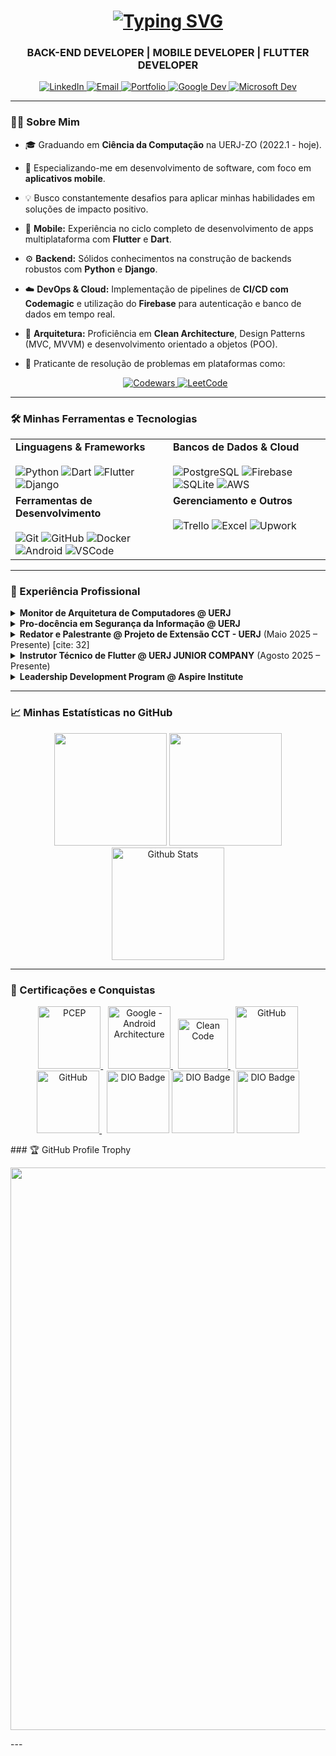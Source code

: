 <div align="center">
  <h1>
    <a href="https://git.io/typing-svg">
      <img src="https://readme-typing-svg.herokuapp.com?font=Fira+Code&weight=700&size=42&pause=1000&color=02569B&center=true&vCenter=true&width=500&lines=Daniel+Brown" alt="Typing SVG" />
    </a>
  </h1>
  
  <h3>
    BACK-END DEVELOPER | MOBILE DEVELOPER | FLUTTER DEVELOPER
  </h3>
  
  <p align="center">
    <a href="https://www.linkedin.com/in/daniel-brown-rodrigues-m-dos-passos" target="_blank">
      <img src="https://img.shields.io/badge/LinkedIn-%230077B5.svg?style=for-the-badge&logo=linkedin&logoColor=white" alt="LinkedIn"/>
    </a>
    <a href="mailto:daniel_profissional1998@hotmail.com">
      <img src="https://img.shields.io/badge/Email-0078D4?style=for-the-badge&logo=microsoft-outlook&logoColor=white" alt="Email"/>
    </a>
    <a href="https://danielbrown1998.github.io/" target="_blank">
      <img src="https://img.shields.io/badge/Portfólio-333333?style=for-the-badge&logo=github&logoColor=white" alt="Portfolio"/>
    </a>
     <a href="https://developers.google.com/profile/u/DanielBrown1998" target="_blank">
      <img src="https://img.shields.io/badge/Google_Dev-4285F4?style=for-the-badge&logo=google&logoColor=white" alt="Google Dev"/>
    </a>
    <a href="https://learn.microsoft.com/pt-br/users/danielbrown1998/" target="_blank">
      <img src="https://img.shields.io/badge/Microsoft-0078D4?style=for-the-badge&logo=microsoft&logoColor=white" alt="Microsoft Dev"/>
    </a>
  </p>
  
</div>

---

### 👨‍💻 Sobre Mim

- 🎓 Graduando em **Ciência da Computação** na UERJ-ZO (2022.1 - hoje).
- 🚀 Especializando-me em desenvolvimento de software, com foco em **aplicativos mobile**.
- 💡 Busco constantemente desafios para aplicar minhas habilidades em soluções de impacto positivo.
- 📱 **Mobile:** Experiência no ciclo completo de desenvolvimento de apps multiplataforma com **Flutter** e **Dart**.
- ⚙️ **Backend:** Sólidos conhecimentos na construção de backends robustos com **Python** e **Django**.
- ☁️ **DevOps & Cloud:** Implementação de pipelines de **CI/CD com Codemagic** e utilização do **Firebase** para autenticação e banco de dados em tempo real.
- 📐 **Arquitetura:** Proficiência em **Clean Architecture**, Design Patterns (MVC, MVVM) e desenvolvimento orientado a objetos (POO).
- 🥋 Praticante de resolução de problemas em plataformas como: <br>
  <center>
  <a href="https://www.codewars.com/users/daniel4661">
    <img src="https://img.shields.io/badge/Codewars-B1361E?style=for-the-badge&logo=codewars&logoColor=grey" alt="Codewars"/>
  </a>
  <a href="#">
    <img src="https://img.shields.io/badge/LeetCode-000000?style=for-the-badge&logo=LeetCode&logoColor=#d16c06" alt="LeetCode"/>
  </a>
    
  </center>

---

### 🛠️ Minhas Ferramentas e Tecnologias

<table>
  <tr>
    <td valign="top" width="50%">
      <strong>Linguagens & Frameworks</strong><br><br>
      <img src="https://img.shields.io/badge/python-3670A0?style=for-the-badge&logo=python&logoColor=ffdd54" alt="Python">
      <img src="https://img.shields.io/badge/dart-%230175C2.svg?style=for-the-badge&logo=dart&logoColor=white" alt="Dart">
      <img src="https://img.shields.io/badge/Flutter-%2302569B.svg?style=for-the-badge&logo=Flutter&logoColor=white" alt="Flutter">
      <img src="https://img.shields.io/badge/django-%23092E20.svg?style=for-the-badge&logo=django&logoColor=white" alt="Django">
    </td>
    <td valign="top" width="50%">
      <strong>Bancos de Dados & Cloud</strong><br><br>
      <img src="https://img.shields.io/badge/postgres-%23316192.svg?style=for-the-badge&logo=postgresql&logoColor=white" alt="PostgreSQL">
      <img src="https://img.shields.io/badge/firebase-a08021?style=for-the-badge&logo=firebase&logoColor=ffcd34" alt="Firebase">
      <img src="https://img.shields.io/badge/sqlite-%2307405e.svg?style=for-the-badge&logo=sqlite&logoColor=white" alt="SQLite">
      <img src="https://img.shields.io/badge/AWS-%23FF9900.svg?style=for-the-badge&logo=amazon-aws&logoColor=white" alt="AWS">
    </td>
  </tr>
  <tr>
    <td valign="top" width="50%">
      <strong>Ferramentas de Desenvolvimento</strong><br><br>
      <img src="https://img.shields.io/badge/git-%23F05033.svg?style=for-the-badge&logo=git&logoColor=white" alt="Git">
      <img src="https://img.shields.io/badge/github-%23121011.svg?style=for-the-badge&logo=github&logoColor=white" alt="GitHub">
      <img src="https://img.shields.io/badge/docker-%230db7ed.svg?style=for-the-badge&logo=docker&logoColor=white" alt="Docker">
      <img src="https://img.shields.io/badge/Android-3DDC84?style=for-the-badge&logo=android&logoColor=white" alt="Android">
      <img src="https://img.shields.io/badge/Visual%20Studio%20Code-0078d7.svg?style=for-the-badge&logo=visual-studio-code&logoColor=white" alt="VSCode">
    </td>
    <td valign="top" width="50%">
      <strong>Gerenciamento e Outros</strong><br><br>
      <img src="https://img.shields.io/badge/Trello-%23026AA7.svg?style=for-the-badge&logo=Trello&logoColor=white" alt="Trello">
      <img src="https://img.shields.io/badge/Microsoft_Excel-217346?style=for-the-badge&logo=microsoft-excel&logoColor=white" alt="Excel">
      <img src="https://img.shields.io/badge/UpWork-6FDA44?style=for-the-badge&logo=Upwork&logoColor=white" alt="Upwork">
    </td>
  </tr>
</table>

---

### 💼 Experiência Profissional

<details>
<summary><strong>Monitor de Arquitetura de Computadores @ UERJ</strong></summary>
<br>
  <ul>
    <li>Auxiliei alunos com dúvidas, resultando em um <strong>aumento de 50% na taxa de aprovação</strong> da disciplina.</li>
    <li>Gerenciei horários e conteúdo da monitoria para otimizar o aprendizado dos estudantes.</li>
    <li>Desenvolvi um <strong>aplicativo em Flutter/Dart</strong> para organizar os agendamentos da monitoria, unindo a necessidade da disciplina com meus interesses em desenvolvimento mobile.</li>
  </ul>
</details>

<details>
<summary><strong>Pro-docência em Segurança da Informação @ UERJ</strong></summary>
<br>
  <ul>
    <li>Pesquisei e redigi artigos sobre temas atuais de segurança da informação.</li>
    <li>Contribuí para a elaboração de uma apostila didática utilizada como material de apoio.</li>
    <li>Os materiais produzidos foram base para oficinas ministradas na <strong>NAVE do Conhecimento</strong>.</li>
  </ul>
</details>
<details>
[cite_start]<summary><strong>Redator e Palestrante @ Projeto de Extensão CCT - UERJ</strong> (Maio 2025 – Presente) [cite: 32]</summary>
<br>
  <ul>
    <li>Escrevo apostilas focadas em conscientização sobre segurança da informação.</li>
    <li>Conduzo workshops e projetos práticos que simulam ambientes de ataque e defesa de software.</li>
    <li><b>Tecnologias:</b> Linux, Kali, Nmap, Maltego, SQL Injection, Trello.</li>
  </ul>
</details>
<details>
<summary><strong>Instrutor Técnico de Flutter @ UERJ JUNIOR COMPANY</strong> (Agosto 2025 – Presente)</summary>
<br>
  <ul>
    <li>Capacito estudantes em Flutter através de um programa técnico estruturado.</li>
    <li>Crio materiais educacionais e conduzo workshops práticos de programação mobile.</li>
    <li>Oriento desenvolvedores juniores em projetos, estabelecendo padrões de código e arquitetura (MVC, MVVM, Clean Architecture).</li>
    <li><b>Tecnologias:</b> Flutter, Dart, Codemagic, Firebase, Bloc, GetX, Provider, Git, Scrum, Kanban[cite: 29].</li>
  </ul>
</details>
<details>
<summary><strong>Leadership Development Program @ Aspire Institute</strong></summary>
<br>
  <ul>
    <li>Participei de um programa global e gratuito de desenvolvimento de liderança para estudantes universitários de primeira geração e de baixa renda.</li>
  </ul>
</details>

---

### 📈 Minhas Estatísticas no GitHub

<div align="center">
  <img height="180em" src="https://github-readme-stats.vercel.app/api?username=DanielBrown1998&show_icons=true&theme=dracula&include_all_commits=true&count_private=true"/>
  <img height="180em" src="https://github-readme-stats.vercel.app/api/top-langs/?username=DanielBrown1998&layout=compact&langs_count=7&theme=dracula"/>
  <img
    height="180em" src="https://github-readme-streak-stats.herokuapp.com/?user=DanielBrown1998&theme=dracula&hide_border=false" alt="Github Stats"
      />
</div>

---

### 📜 Certificações e Conquistas

<p align="center">
  <a href="https://verify.openedg.org/" title="PCEP – Certified Entry-Level Python Programmer. Credential: tjXC.OXp9.DZ4x">
    <img src="https://pythoninstitute.org/assets/61f11fac8e6f4153315957.png" width="100px" alt="PCEP">
  </a>
  &nbsp;
  <a href="https://developers.google.com/profile/badges/playlists/android/android-architecture?hl=pt-br">
    <img src="https://developers.google.com/profile/badges/playlists/android/android-architecture/badge.svg" width="100px" alt="Google - Android Architecture">
  </a>
  &nbsp;
  <a href="https://www.dio.me/certificate/64EE8ZTZ/share">
    <img src="https://hermes.dio.me/courses/badge/3e88a455-c220-4e56-bb29-28c046ed6ae7.png" width="80px" alt="Clean Code">
  </a>
  &nbsp;
  <a href="https://www.dio.me/certificate/4XAWENER/share">
    <img src="https://hermes.dio.me/courses/badge/406684a4-396d-4160-94b9-ead934e18564.png" width="100px" alt="GitHub">
  </a>
  <a href="https://drive.google.com/file/d/1OXrrWvn9Iv0nzb3RBDBS8isPW1jWwDxQ/view">
    <img src="https://assets.dio.me/v_P_ReJ-J6oiF0BTY2bQBP5DzNGi-pIsbTNjCMSt8gA/f:webp/h:120/q:80/L3RyYWNrcy8xNTA5NTEyZS0zOTQ1LTQ1ODItOGZkMC0zOGI3OTg4OTNkODMucG5n" width="100px" alt="GitHub">
  </a>
  &nbsp;
  <img src="https://assets.dio.me/i66lSnq5YDtscKlMxPddotHmhqp--RSlWOmWCVrDaLE/f:webp/h:120/q:80/L3RyYWNrcy82ZDIxZjI0MC1hODVhLTQ1NzAtYTIxNy1jM2I5YTM3ZDE5MjQucG5n" width="100px" alt="DIO Badge">
  <img src="https://assets.dio.me/kWC6SXqjlSjfntRsakCW1eF81MlAVGRKK7nQYjlgGm0/f:webp/h:120/q:80/L3RyYWNrcy9iOTYzMTE1Yi02NWZjLTQ3MGItYjg3Yi1lOTg4MjUxYjhhMjEucG5n" width="100px" alt="DIO Badge">
  <img src="https://assets.dio.me/QYlbU3zpuBO8SpI_PgQe-sce6lVI0IGqVXO1xiV17Cw/f:webp/h:120/q:80/L3RyYWNrcy9hMTE0YWE3NC04NTRhLTQ1NWItODE2OS1kYzkxNTc3MTJiMjcucG5n" width="100px" alt="DIO Badge">
</p>
### 🏆 GitHub Profile Trophy

<p align="center">
  <a
    href="https://github.com/ryo-ma/github-profile-trophy"
    title="repositório de troféus"
  >
    <img
      width="900"
      src="https://github-profile-trophy.vercel.app/?username=DanielBrown1998&column=8&theme=darkhub&no-frame=true&no-bg=true"
    />
  </a>
</p>
---

